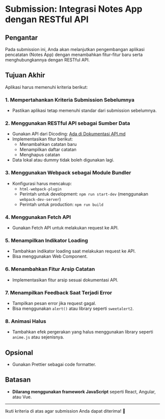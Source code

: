 # Submission: Integrasi Notes App dengan RESTful API

## Pengantar

Pada submission ini, Anda akan melanjutkan pengembangan aplikasi pencatatan (Notes App) dengan menambahkan fitur-fitur baru serta menghubungkannya dengan RESTful API.

## Tujuan Akhir

Aplikasi harus memenuhi kriteria berikut:

### 1. Mempertahankan Kriteria Submission Sebelumnya

- Pastikan aplikasi tetap memenuhi standar dari submission sebelumnya.

### 2. Menggunakan RESTful API sebagai Sumber Data

- Gunakan API dari Dicoding: [Ada di Dokumentasi API.md](https://notes-api.dicoding.dev/v2)
- Implementasikan fitur berikut:
  - Menambahkan catatan baru
  - Menampilkan daftar catatan
  - Menghapus catatan
- Data lokal atau dummy tidak boleh digunakan lagi.

### 3. Menggunakan Webpack sebagai Module Bundler

- Konfigurasi harus mencakup:
  - `html-webpack-plugin`
  - Perintah untuk development: `npm run start-dev` (menggunakan `webpack-dev-server`)
  - Perintah untuk production: `npm run build`

### 4. Menggunakan Fetch API

- Gunakan Fetch API untuk melakukan request ke API.

### 5. Menampilkan Indikator Loading

- Tambahkan indikator loading saat melakukan request ke API.
- Bisa menggunakan Web Component.

### 6. Menambahkan Fitur Arsip Catatan

- Implementasikan fitur arsip sesuai dokumentasi API.

### 7. Menampilkan Feedback Saat Terjadi Error

- Tampilkan pesan error jika request gagal.
- Bisa menggunakan `alert()` atau library seperti `sweetalert2`.

### 8. Animasi Halus

- Tambahkan efek pergerakan yang halus menggunakan library seperti `anime.js` atau sejenisnya.

## Opsional

- Gunakan Prettier sebagai code formatter.

## Batasan

- **Dilarang menggunakan framework JavaScript** seperti React, Angular, atau Vue.

---

Ikuti kriteria di atas agar submission Anda dapat diterima! 🚀

